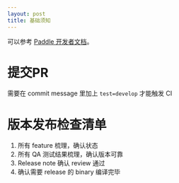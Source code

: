 ```yaml
---
layout: post
title: 基础须知
---
```


可以参考 [Paddle 开发者文档](https://www.paddlepaddle.org.cn/documentation/docs/zh/1.5/advanced_usage/development/contribute_to_paddle/local_dev_guide.html)。

# 提交PR

需要在 commit message 里加上 `test=develop` 才能触发 CI

# 版本发布检查清单

1. 所有 feature 梳理，确认状态
2. 所有 QA 测试结果梳理，确认版本可靠
3. Release note 确认 review 通过
4. 确认需要 release 的 binary 编译完毕

